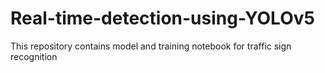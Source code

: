 # Real-time-detection-using-YOLOv5

This repository contains model and training notebook for traffic sign recognition
